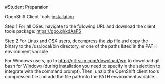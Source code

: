 #Student Preparation

OpenShift Client Tools [installation](https://developers.openshift.com/managing-your-applications/client-tools.html)

Step 1
For all OSes, navigate to the following URL and download the client tools package: https://goo.gl/kdAaF5

Step 2
For Linux and OSX users, decompress the zip file and copy the binary to the /usr/local/bin directory, or one of the paths listed in the PATH environment variable

For Windows users, go to http://git-scm.com/download/win to download git bash for Windows (during installation you need to specify in the selection to integrate with the command prompt). Then, unzip the OpenShift client tools compressed file and add the file path into the PATH environment variable.  
